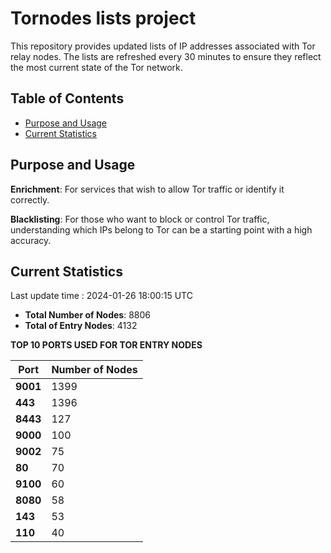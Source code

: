 # Tornodes lists project

This repository provides updated lists of IP addresses associated with Tor relay nodes. The lists are refreshed every 30 minutes to ensure they reflect the most current state of the Tor network.

## Table of Contents

- [Purpose and Usage](#purpose-and-usage)
- [Current Statistics](#current-statistics)


## Purpose and Usage

**Enrichment**: For services that wish to allow Tor traffic or identify it correctly.

**Blacklisting**: For those who want to block or control Tor traffic, understanding which IPs belong to Tor can be a starting point with a high accuracy.

## Current Statistics

Last update time : 2024-01-26 18:00:15 UTC

- **Total Number of Nodes**: 8806
- **Total of Entry Nodes**: 4132

**TOP 10 PORTS USED FOR TOR ENTRY NODES**

| **Port** | **Number of Nodes** |
|------|-----------------|
| **9001**   | 1399  |
| **443**   | 1396  |
| **8443**   | 127  |
| **9000**   | 100  |
| **9002**   | 75  |
| **80**   | 70  |
| **9100**   | 60  |
| **8080**   | 58  |
| **143**   | 53  |
| **110**   | 40  |

